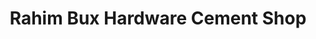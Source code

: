 ---
title: "Rahim Bux Hardware Cement Shop"
url: /karachi/rahim-bux-hardware-cement-shop/
shop: hardware
---